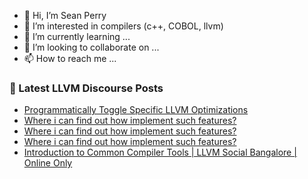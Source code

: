 - 👋 Hi, I’m Sean Perry
- 👀 I’m interested in compilers (c++, COBOL, llvm)
- 🌱 I’m currently learning ...
- 💞️ I’m looking to collaborate on ...
- 📫 How to reach me ...

<!---
s66perry/s66perry is a ✨ special ✨ repository because its `README.md` (this file) appears on your GitHub profile.
You can click the Preview link to take a look at your changes.
--->
### 📕 Latest LLVM Discourse Posts

<!-- DISCOURSE-LLVM:START -->
- [Programmatically Toggle Specific LLVM Optimizations](https://discourse.llvm.org/t/programmatically-toggle-specific-llvm-optimizations/48741#post_10)
- [Where i can find out how implement such features?](https://discourse.llvm.org/t/where-i-can-find-out-how-implement-such-features/72075#post_3)
- [Where i can find out how implement such features?](https://discourse.llvm.org/t/where-i-can-find-out-how-implement-such-features/72075#post_2)
- [Where i can find out how implement such features?](https://discourse.llvm.org/t/where-i-can-find-out-how-implement-such-features/72075#post_1)
- [Introduction to Common Compiler Tools | LLVM Social Bangalore | Online Only](https://discourse.llvm.org/t/introduction-to-common-compiler-tools-llvm-social-bangalore-online-only/72068#post_3)
<!-- DISCOURSE-LLVM:END -->
